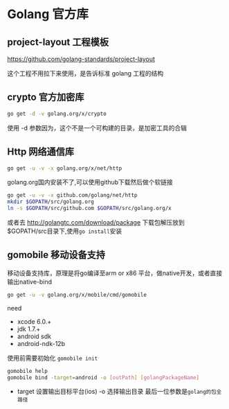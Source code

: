 # Golang 官方库

## project-layout 工程模板

https://github.com/golang-standards/project-layout

这个工程不用拉下来使用，是告诉标准 golang 工程的结构

## crypto 官方加密库

```sh
go get -d -v golang.org/x/crypto
```

使用 -d 参数因为，这个不是一个可构建的目录，是加密工具的合辑

## Http 网络通信库

```sh
go get -u -v -x golang.org/x/net/http
```

golang.org国内安装不了,可以使用github下载然后做个软链接

```sh
go get -u -v -x github.com/golang/net/http
mkdir $GOPATH/src/golang.org
ln -s $GOPATH/src/github.com $GOPATH/src/golang.org/x
```

或者去 http://golangtc.com/download/package 下载包解压放到 $GOPATH/src目录下,使用`go install`安装

## gomobile 移动设备支持

移动设备支持库，原理是将go编译至arm or x86 平台，做native开发，或者直接输出native-bind

```sh
go get -u -v golang.org/x/mobile/cmd/gomobile
```

need

- xcode 6.0.+
- jdk 1.7.+
- android sdk
- android-ndk-12b

使用前需要初始化 `gomobile init`

```sh
gomobile help
gomobile bind -target=android -o [outPath] [golangPackageName]
```

- target 设置输出目标平台(ios) -o 选择输出目录 最后一位参数是`golang的包全路径`
